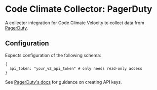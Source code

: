 # Code Climate Collector: PagerDuty

A collector integration for Code Climate Velocity to collect data from
[PagerDuty](https://pagerduty.com).

## Configuration

Expects configuration of the following schema:

```
{
  api_token: "your_v2_api_token" # only needs read-only access
}
```

See [PagerDuty's docs][pd_api_support] for guidance on creating API keys.

[pd_api_support]: https://support.pagerduty.com/docs/generating-api-keys#section-generating-a-general-access-rest-api-key
